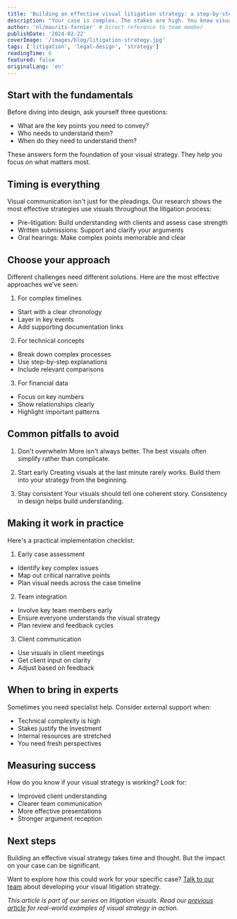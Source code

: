 ```yaml
---
title: 'Building an effective visual litigation strategy: a step-by-step guide'
description: "Your case is complex. The stakes are high. You know visuals could help - but where do you start? Here's your practical guide to building a visual strategy that works."
author: 'nl/maurits-fornier' # Direct reference to team member
publishDate: '2024-02-22'
coverImage: '/images/blog/litigation-strategy.jpg'
tags: ['litigation', 'legal-design', 'strategy']
readingTime: 6
featured: false
originalLang: 'en'
---
```


## Start with the fundamentals

Before diving into design, ask yourself three questions:

- What are the key points you need to convey?
- Who needs to understand them?
- When do they need to understand them?

These answers form the foundation of your visual strategy. They help you focus on what matters most.

## Timing is everything

Visual communication isn't just for the pleadings. Our research shows the most effective strategies use visuals throughout the litigation process:

- Pre-litigation: Build understanding with clients and assess case strength
- Written submissions: Support and clarify your arguments
- Oral hearings: Make complex points memorable and clear

## Choose your approach

Different challenges need different solutions. Here are the most effective approaches we've seen:

1. For complex timelines

- Start with a clear chronology
- Layer in key events
- Add supporting documentation links

2. For technical concepts

- Break down complex processes
- Use step-by-step explanations
- Include relevant comparisons

3. For financial data

- Focus on key numbers
- Show relationships clearly
- Highlight important patterns

## Common pitfalls to avoid

1. Don't overwhelm
   More isn't always better. The best visuals often simplify rather than complicate.

2. Start early
   Creating visuals at the last minute rarely works. Build them into your strategy from the beginning.

3. Stay consistent
   Your visuals should tell one coherent story. Consistency in design helps build understanding.

## Making it work in practice

Here's a practical implementation checklist:

1. Early case assessment

- Identify key complex issues
- Map out critical narrative points
- Plan visual needs across the case timeline

2. Team integration

- Involve key team members early
- Ensure everyone understands the visual strategy
- Plan review and feedback cycles

3. Client communication

- Use visuals in client meetings
- Get client input on clarity
- Adjust based on feedback

## When to bring in experts

Sometimes you need specialist help. Consider external support when:

- Technical complexity is high
- Stakes justify the investment
- Internal resources are stretched
- You need fresh perspectives

## Measuring success

How do you know if your visual strategy is working? Look for:

- Improved client understanding
- Clearer team communication
- More effective presentations
- Stronger argument reception

## Next steps

Building an effective visual strategy takes time and thought. But the impact on your case can be significant.

Want to explore how this could work for your specific case? [Talk to our team](/en/contact) about developing your visual litigation strategy.

_This article is part of our series on litigation visuals. Read our [previous article](/en/learn/articles/litigation-visuals-case-studies) for real-world examples of visual strategy in action._
